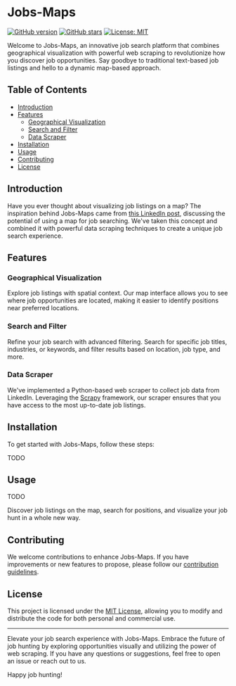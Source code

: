# Jobs-Maps

[![GitHub version](https://badge.fury.io/gh/itay-goldraich%2FJobs-Maps.svg)](https://badge.fury.io/gh/itay-goldraich%2FJobs-Maps)
[![GitHub stars](https://img.shields.io/github/stars/itay-goldraich/Jobs-Maps.svg)](https://github.com/itay-goldraich/Jobs-Maps/stargazers)
[![License: MIT](https://img.shields.io/badge/License-MIT-yellow.svg)](https://opensource.org/licenses/MIT)

Welcome to Jobs-Maps, an innovative job search platform that combines geographical visualization with powerful web scraping to revolutionize how you discover job opportunities. Say goodbye to traditional text-based job listings and hello to a dynamic map-based approach.

## Table of Contents

- [Introduction](#introduction)
- [Features](#features)
  - [Geographical Visualization](#geographical-visualization)
  - [Search and Filter](#search-and-filter)
  - [Data Scraper](#data-scraper)
- [Installation](#installation)
- [Usage](#usage)
- [Contributing](#contributing)
- [License](#license)

## Introduction

Have you ever thought about visualizing job listings on a map? The inspiration behind Jobs-Maps came from [this LinkedIn post](https://www.linkedin.com/feed/update/urn:li:activity:7092811087938514944/?utm_source=share&utm_medium=member_android), discussing the potential of using a map for job searching. We've taken this concept and combined it with powerful data scraping techniques to create a unique job search experience.

## Features

### Geographical Visualization

Explore job listings with spatial context. Our map interface allows you to see where job opportunities are located, making it easier to identify positions near preferred locations.

### Search and Filter

Refine your job search with advanced filtering. Search for specific job titles, industries, or keywords, and filter results based on location, job type, and more.

### Data Scraper

We've implemented a Python-based web scraper to collect job data from LinkedIn. Leveraging the [Scrapy](https://scrapy.org/) framework, our scraper ensures that you have access to the most up-to-date job listings.

## Installation

To get started with Jobs-Maps, follow these steps:

TODO

## Usage

TODO

Discover job listings on the map, search for positions, and visualize your job hunt in a whole new way.

## Contributing

We welcome contributions to enhance Jobs-Maps. If you have improvements or new features to propose, please follow our [contribution guidelines](CONTRIBUTING.md).

## License

This project is licensed under the [MIT License](LICENSE), allowing you to modify and distribute the code for both personal and commercial use.

---

Elevate your job search experience with Jobs-Maps. Embrace the future of job hunting by exploring opportunities visually and utilizing the power of web scraping. If you have any questions or suggestions, feel free to open an issue or reach out to us.

Happy job hunting!
